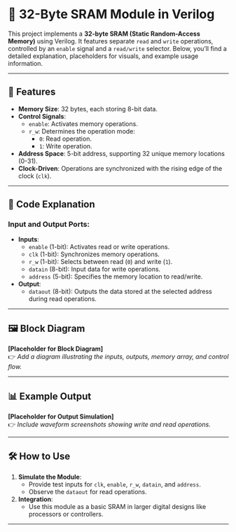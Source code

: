 # 📝 32-Byte SRAM Module in Verilog

This project implements a **32-byte SRAM (Static Random-Access Memory)** using Verilog. It features separate `read` and `write` operations, controlled by an `enable` signal and a `read/write` selector. Below, you’ll find a detailed explanation, placeholders for visuals, and example usage information.

---

## 🚀 Features
- **Memory Size**: 32 bytes, each storing 8-bit data.
- **Control Signals**:
  - `enable`: Activates memory operations.
  - `r_w`: Determines the operation mode:
    - `0`: Read operation.
    - `1`: Write operation.
- **Address Space**: 5-bit address, supporting 32 unique memory locations (0-31).
- **Clock-Driven**: Operations are synchronized with the rising edge of the clock (`clk`).

---

## 📜 Code Explanation

### Input and Output Ports:
- **Inputs**:
  - `enable` (1-bit): Activates read or write operations.
  - `clk` (1-bit): Synchronizes memory operations.
  - `r_w` (1-bit): Selects between read (`0`) and write (`1`).
  - `datain` (8-bit): Input data for write operations.
  - `address` (5-bit): Specifies the memory location to read/write.
- **Output**:
  - `dataout` (8-bit): Outputs the data stored at the selected address during read operations.

---

## 🖼️ Block Diagram
**[Placeholder for Block Diagram]**  
👉 *Add a diagram illustrating the inputs, outputs, memory array, and control flow.*

---

## 📊 Example Output
**[Placeholder for Output Simulation]**  
👉 *Include waveform screenshots showing write and read operations.*

---

## 🛠️ How to Use
1. **Simulate the Module**:
   - Provide test inputs for `clk`, `enable`, `r_w`, `datain`, and `address`.
   - Observe the `dataout` for read operations.
2. **Integration**:
   - Use this module as a basic SRAM in larger digital designs like processors or controllers.

---
